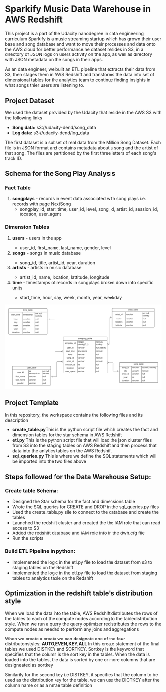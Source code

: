 <h1>Sparkify Music Data Warehouse in AWS Redshift </h1>

<p text-align="justify">
This project is a part of the Udacity nanodegree in data engineering curriculum
Sparkify is a music streaming startup which has grown their user base and song database and want to move their processes and data onto the AWS cloud for better performance.he dataset resides in S3, in a directory of JSON logs on users activity on the app, as well as directory with JSON metadata on the songs in their apps.

As an data engineer, we built an ETL pipeline that extracts their data from S3, then stages them in AWS Redshift and transforms the data into set of dimensional tables for the analytics team to continue finding insights in what songs thier users are listening to. 
    </p>
    
<h2>Project Dataset</h2> 

<p align="justify">We used the dataset provided by the Udacity that reside in the AWS S3 with the following  links </p>

<ul>
    <li><strong>Song data:</strong> s3://udacity-dend/song_data</li>
    <li><strong>Log data:</strong> s3://udacity-dend/log_data</li>
    
</ul>
<p>
The first dataset is a subset of real data from the Million Song Dataset. Each file is in JSON format and contains metadata about a song and the artist of that song. The files are partitioned by the first three letters of each song's track ID.    
    
</p>


<h2>Schema for the Song Play Analysis </h2>

<h3>Fact Table </h3>
<ol>
    <li><strong>songplays</strong> - records in event data associated with song plays i.e. records with page NextSong 
        <ul><li>songplay_id, start_time, user_id, level, song_id, artist_id, session_id, location, user_agent </li></ul>
</ol>

<h3>Dimension Tables </h3>
<ol>
    <li><strong>users</strong> - users in the app</li>
 <ul><li>user_id, first_name, last_name, gender, level</li></ul>
    <li><strong>songs</strong> - songs in music database</li>
<ul><li>song_id, title, artist_id, year, duration</li></ul>
    <li><strong>artists</strong> - artists in music database</li>
<ul><li>artist_id, name, location, lattitude, longitude</li></ul>
    <li><strong>time</strong> - timestamps of records in songplays broken down into specific units</li>
<ul><li>start_time, hour, day, week, month, year, weekday</li></ul>
</ol>


<img src='ER.png'>

<h2>Project Template </h2>
<p>
In this repository, the workspace contains the following files and its description
</p>
<ul>
    <li><strong>create_table.py</strong>This is the python script file which creates the fact and dimension tables for the star schema in AWS Redshift</li>
    <li><strong>etl.py </strong> This is the python script file that will load the json cluster files from S3 into the staging tables on AWS Redshift and then process that data into the anlytics tables on the AWS Redshift</li>
<li><strong>sql_queries.py</strong> This is where we define the SQL statements which will be imported into the  two files above</li> 
</ul>   

<h2>Steps followed for the Data Warehouse Setup:</h2>
<h3>Create table Schema: </h3>
<ul>
    <li>Designed the Star schema for the fact and dimensions table </li>
    <li>Wrote the SQL queries for CREATE and DROP in the sql_queries.py files </li>
    <li>Used the create_table.py sile to connect to the database and create the tables </li>
    <li>Launched the redshift cluster and created the the IAM role that can read access to S3 </li>
    <li>Added the redshift database and IAM role info in the dwh.cfg file</li>
    <li> Run the scripts</li>
</ul>    

<h3>Build ETL Pipeline in python: </h3>
<ul>
    <li>Implemented the logic in the etl.py file to load the dataset from s3 to staging tables on the Redshift</li>
    <li>Implemented the logic in the etl.py file to load the dataset from staging tables to analytics table on the Redshift </li>
    </ul>    

<h2>Optimization in the redshift table's distribution style</h2>
<p>When we load the data into the table, AWS Redshift distributes the rows of the tables to each of the compute nodes according to the tabledistribution style. When we run a query the query optimizer redistributes the rows to the compute nodes as needed to perform any joins and aggregations</p>

<p>When we create a create we can designate one of the four distributonstyles: <strong> AUTO,EVEN,KEY,ALL</strong> In this create statement of the final tables we used DISTKEY and SORTKEY. Sortkey is the keyword that specifies that the column is the sort key in the tables. When the data is loaded into the tables, the data is sorted by one or more columns that are designeated as sortkey
    </p>
<p>Similarily for the second key i.e DISTKEY, it specifies that the column to be used as the distribution key for the table. we can use the DICTKEY after the column name or as a nmae table definition</p>    
    

